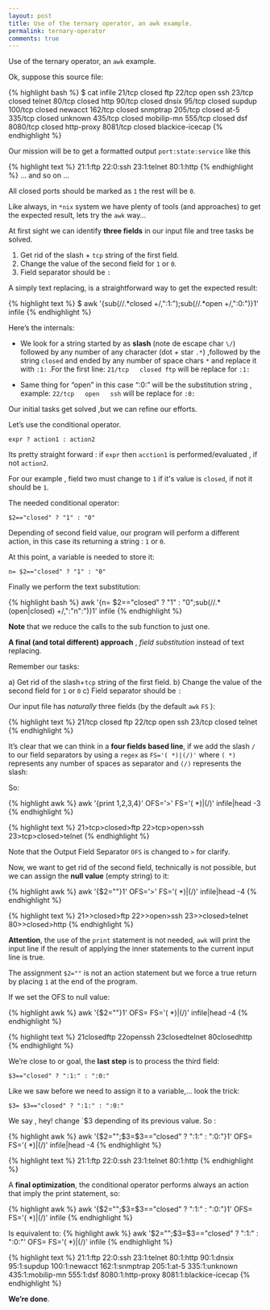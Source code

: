 ```yaml
---
layout: post
title: Use of the ternary operator, an awk example.
permalink: ternary-operator
comments: true
---
```


Use of the ternary operator, an `awk` example.

Ok, suppose this source file:

{% highlight bash %}
$ cat infile
21/tcp   closed ftp
22/tcp   open   ssh
23/tcp   closed telnet
80/tcp   closed http
90/tcp   closed dnsix
95/tcp   closed supdup
100/tcp  closed newacct
162/tcp  closed snmptrap
205/tcp  closed at-5
335/tcp  closed unknown
435/tcp  closed mobilip-mn
555/tcp  closed dsf
8080/tcp closed http-proxy
8081/tcp closed blackice-icecap
{% endhighlight %}

Our mission will be to get a formatted output `port:state:service` like this

{% highlight text %}
21:1:ftp
22:0:ssh
23:1:telnet
80:1:http
{% endhighlight %}
… and so on …

All closed ports should be marked as `1` the rest will be `0`.

Like always, in `*nix` system we have plenty of tools (and approaches) to get the expected result, lets try the `awk` way…

At first sight we can identify **three fields** in our input file and tree tasks be solved.

1. Get rid of the slash + `tcp` string of the first field.
2. Change the value of the second field for `1` or `0`.
3. Field separator should be `:`

A simply text replacing, is a straightforward way to get the expected result:

{% highlight text %}
$ awk '{sub(/\/.*closed +/,":1:");sub(/\/.*open +/,":0:")}1' infile
{% endhighlight %}

Here’s the internals:

- We look for a string started by as **slash** (note de escape char `\/`) followed by any number of any character (dot + star `.*`) ,followed by the string `closed` and ended by any number of space chars `*` and replace it with `:1:` .For the first line:
`21/tcp   closed ftp` will be replace for `:1:`

- Same thing for “open” in this case “:0:” will be the substitution string , example: `22/tcp   open   ssh` will be replace for `:0:`

Our initial tasks get solved ,but we can refine our efforts.

Let’s use the conditional operator.

`expr ? action1 : action2`

Its pretty straight forward : if `expr` then `acction1` is performed/evaluated , if not `action2`.

For our example , field two must change to `1` if it's value is `closed`, if not it should be `1`.

The needed conditional operator:

`$2=="closed" ? "1" : "0"`

Depending of second field value, our program will perform a different action, in this case its returning a string : `1` or `0`.

At this point, a variable is needed to store it:

`n= $2=="closed" ? "1" : "0"`

Finally we perform the text substitution:

{% highlight bash %}
awk '{n= $2=="closed" ? "1" : "0";sub(/\/.*(open|closed) +/,":"n":")}1' infile
{% endhighlight %}

**Note** that we reduce the calls to the sub function to just one.

**A final (and total different) approach** , *field substitution* instead of text replacing.

Remember our tasks:

a) Get rid of the slash+`tcp` string of the first field.
b) Change the value of the second field for `1` or `0`
c) Field separator should be `:`

Our input file has *naturally* three fields (by the default `awk` `FS` ):

{% highlight text %}
21/tcp   closed ftp
22/tcp   open   ssh
23/tcp   closed telnet
{% endhighlight %}

It’s clear that we can think in a **four fields based line**, if we add the slash `/` to our field separators by using a `regex` as `FS='( *)|(/)'` where `( *)` represents any number of spaces as separator and `(/)` represents the slash:

So:

{% highlight awk %}
awk '{print $1,$2,$3,$4}' OFS='>' FS='( *)|(/)'  infile|head -3
{% endhighlight %}

{% highlight text %}
21>tcp>closed>ftp
22>tcp>open>ssh
23>tcp>closed>telnet
{% endhighlight %}

Note that the Output Field Separator `OFS` is changed to `>` for clarify.

Now, we want to get rid of the second field, technically is not possible, but we can assign the **null value** (empty string) to it:

{% highlight awk %}
awk '{$2=""}1' OFS='>' FS='( *)|(/)'  infile|head -4
{% endhighlight %}

{% highlight text %}
21>>closed>ftp
22>>open>ssh
23>>closed>telnet
80>>closed>http
{% endhighlight %}

**Attention**, the use of the `print` statement is not needed, `awk` will print the input line if the result of applying the inner statements to the current input line is true.

The assignment `$2=""` is not an action statement but we force a true return by placing `1` at the end of the program.

If we set the OFS to null value:

{% highlight awk %}
awk '{$2=""}1' OFS= FS='( *)|(/)'  infile|head -4
{% endhighlight %}

{% highlight text %}
21closedftp
22openssh
23closedtelnet
80closedhttp
{% endhighlight %}

We’re close to or goal, the **last step** is to process the third field:

`$3=="closed" ? ":1:" : ":0:"`

Like we saw before we need to assign it to a variable,… look the trick:

`$3= $3=="closed" ? ":1:" : ":0:"`

We say , hey! change `$3 depending of its previous value.
So :

{% highlight awk %}
awk '{$2="";$3=$3=="closed" ? ":1:" : ":0:"}1' OFS= FS='( *)|(/)'  infile|head -4
{% endhighlight %}

{% highlight text %}
21:1:ftp
22:0:ssh
23:1:telnet
80:1:http
{% endhighlight %}

A **final optimization**, the conditional operator performs always an action that imply the print statement, so:

{% highlight awk %}
awk '{$2="";$3=$3=="closed" ? ":1:" : ":0:"}1' OFS= FS='( *)|(/)' infile
{% endhighlight %}

Is equivalent to:
{% highlight awk %}
awk '$2="";$3=$3=="closed" ? ":1:" : ":0:"' OFS= FS='( *)|(/)'  infile
{% endhighlight %}

{% highlight text %}
21:1:ftp
22:0:ssh
23:1:telnet
80:1:http
90:1:dnsix
95:1:supdup
100:1:newacct
162:1:snmptrap
205:1:at-5
335:1:unknown
435:1:mobilip-mn
555:1:dsf
8080:1:http-proxy
8081:1:blackice-icecap
{% endhighlight %}

**We’re done**.
